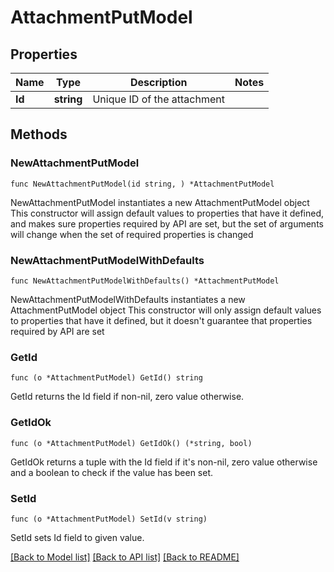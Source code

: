 # AttachmentPutModel

## Properties

Name | Type | Description | Notes
------------ | ------------- | ------------- | -------------
**Id** | **string** | Unique ID of the attachment | 

## Methods

### NewAttachmentPutModel

`func NewAttachmentPutModel(id string, ) *AttachmentPutModel`

NewAttachmentPutModel instantiates a new AttachmentPutModel object
This constructor will assign default values to properties that have it defined,
and makes sure properties required by API are set, but the set of arguments
will change when the set of required properties is changed

### NewAttachmentPutModelWithDefaults

`func NewAttachmentPutModelWithDefaults() *AttachmentPutModel`

NewAttachmentPutModelWithDefaults instantiates a new AttachmentPutModel object
This constructor will only assign default values to properties that have it defined,
but it doesn't guarantee that properties required by API are set

### GetId

`func (o *AttachmentPutModel) GetId() string`

GetId returns the Id field if non-nil, zero value otherwise.

### GetIdOk

`func (o *AttachmentPutModel) GetIdOk() (*string, bool)`

GetIdOk returns a tuple with the Id field if it's non-nil, zero value otherwise
and a boolean to check if the value has been set.

### SetId

`func (o *AttachmentPutModel) SetId(v string)`

SetId sets Id field to given value.



[[Back to Model list]](../README.md#documentation-for-models) [[Back to API list]](../README.md#documentation-for-api-endpoints) [[Back to README]](../README.md)


